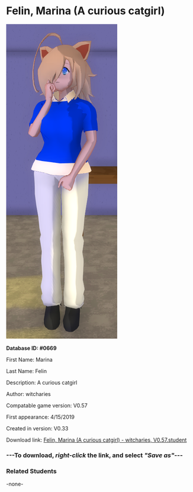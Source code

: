 # Felin, Marina (A curious catgirl)

<img src="../../Files/Images/Felin, Marina (A curious catgirl).png" title="Felin, Marina (A curious catgirl) - witcharies, V0.57">

**Database ID: #0669**

First Name: Marina

Last Name: Felin

Description: A curious catgirl

Author: witcharies

Compatable game version: V0.57

First appearance: 4/15/2019

Created in version: V0.33

Download link: <a href="https://raw.githubusercontent.com/Arbiter1223/Daigaku-Gurashi-Custom-Students/master/Files/Student%20Files/Felin%2C%20Marina%20(A%20curious%20catgirl)%20-%20witcharies%2C%20V0.57.student">Felin, Marina (A curious catgirl) - witcharies, V0.57.student</a>

### ---**To download, _right-click_ the link, and select _"Save as"_**---

### Related Students

-none-
